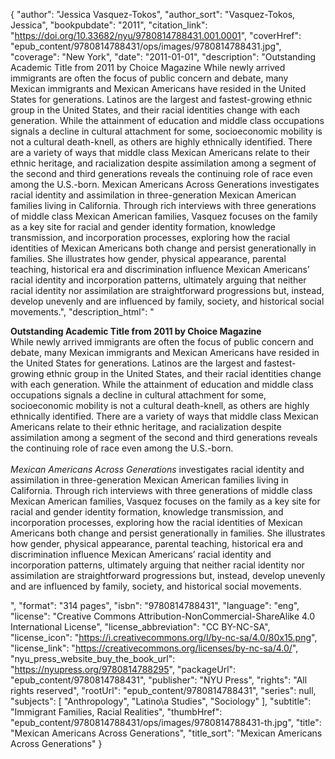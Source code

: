 {
  "author": "Jessica Vasquez-Tokos",
  "author_sort": "Vasquez-Tokos, Jessica",
  "bookpubdate": "2011",
  "citation_link": "https://doi.org/10.33682/nyu/9780814788431.001.0001",
  "coverHref": "epub_content/9780814788431/ops/images/9780814788431.jpg",
  "coverage": "New York",
  "date": "2011-01-01",
  "description": "Outstanding Academic Title from 2011 by Choice Magazine While newly arrived immigrants are often the focus of public concern and debate, many Mexican immigrants and Mexican Americans have resided in the United States for generations. Latinos are the largest and fastest-growing ethnic group in the United States, and their racial identities change with each generation. While the attainment of education and middle class occupations signals a decline in cultural attachment for some, socioeconomic mobility is not a cultural death-knell, as others are highly ethnically identified. There are a variety of ways that middle class Mexican Americans relate to their ethnic heritage, and racialization despite assimilation among a segment of the second and third generations reveals the continuing role of race even among the U.S.-born. Mexican Americans Across Generations investigates racial identity and assimilation in three-generation Mexican American families living in California. Through rich interviews with three generations of middle class Mexican American families, Vasquez focuses on the family as a key site for racial and gender identity formation, knowledge transmission, and incorporation processes, exploring how the racial identities of Mexican Americans both change and persist generationally in families. She illustrates how gender, physical appearance, parental teaching, historical era and discrimination influence Mexican Americans&#8217; racial identity and incorporation patterns, ultimately arguing that neither racial identity nor assimilation are straightforward progressions but, instead, develop unevenly and are influenced by family, society, and historical social movements.",
  "description_html": "<p><b>Outstanding Academic Title from 2011 by Choice Magazine</b> <br>While newly arrived immigrants are often the focus of public concern and debate, many Mexican immigrants and Mexican Americans have resided in the United States for generations. Latinos are the largest and fastest-growing ethnic group in the United States, and their racial identities change with each generation. While the attainment of education and middle class occupations signals a decline in cultural attachment for some, socioeconomic mobility is not a cultural death-knell, as others are highly ethnically identified. There are a variety of ways that middle class Mexican Americans relate to their ethnic heritage, and racialization despite assimilation among a segment of the second and third generations reveals the continuing role of race even among the U.S.-born. <br><br><i>Mexican Americans Across Generations</i> investigates racial identity and assimilation in three-generation Mexican American families living in California. Through rich interviews with three generations of middle class Mexican American families, Vasquez focuses on the family as a key site for racial and gender identity formation, knowledge transmission, and incorporation processes, exploring how the racial identities of Mexican Americans both change and persist generationally in families. She illustrates how gender, physical appearance, parental teaching, historical era and discrimination influence Mexican Americans&#8217; racial identity and incorporation patterns, ultimately arguing that neither racial identity nor assimilation are straightforward progressions but, instead, develop unevenly and are influenced by family, society, and historical social movements.</p>",
  "format": "314 pages",
  "isbn": "9780814788431",
  "language": "eng",
  "license": "Creative Commons Attribution-NonCommercial-ShareAlike 4.0 International License",
  "license_abbreviation": "CC BY-NC-SA",
  "license_icon": "https://i.creativecommons.org/l/by-nc-sa/4.0/80x15.png",
  "license_link": "https://creativecommons.org/licenses/by-nc-sa/4.0/",
  "nyu_press_website_buy_the_book_url": "https://nyupress.org/9780814788295",
  "packageUrl": "epub_content/9780814788431",
  "publisher": "NYU Press",
  "rights": "All rights reserved",
  "rootUrl": "epub_content/9780814788431",
  "series": null,
  "subjects": [
    "Anthropology",
    "Latino\\a Studies",
    "Sociology"
  ],
  "subtitle": "Immigrant Families, Racial Realities",
  "thumbHref": "epub_content/9780814788431/ops/images/9780814788431-th.jpg",
  "title": "Mexican Americans Across Generations",
  "title_sort": "Mexican Americans Across Generations"
}
